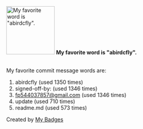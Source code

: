 <img src="https://github.com/my-badges/my-badges/blob/master/src/all-badges/favorite-word/favorite-word.png?raw=true" alt="My favorite word is &quot;abirdcfly&quot;." title="My favorite word is &quot;abirdcfly&quot;." width="128">
<strong>My favorite word is &quot;abirdcfly&quot;.</strong>
<br><br>

My favorite commit message words are:

1. abirdcfly (used 1350 times)
2. signed-off-by: (used 1346 times)
3. <fp544037857@gmail.com> (used 1346 times)
4. update (used 710 times)
5. readme.md (used 573 times)


Created by <a href="https://github.com/my-badges/my-badges">My Badges</a>